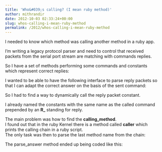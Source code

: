 ```yaml
---
title: 'Who&#039;s calling? (I mean ruby method)'
author: mithrandir
date: 2012-10-03 02:33:24+00:00
slug: whos-calling-i-mean-ruby-method
permalink: /2012/whos-calling-i-mean-ruby-method
---
```

I needed to know which method was calling another method in a ruby app.

I&#8217;m writing a legacy protocol parser and need to control that received packets from the serial port stream are matching with commands replies.

So I have a set of methods performing some commands and constants which represent correct replies:



I wanted to be able to have the following interface to parse reply packets so that I can adapt the correct answer on the basis of the sent command:



So I had to find a way to dynamically call the reply packet constant.

I already named the constants with the same name as the called command prepended by an **R_** standing for reply.

The main problem was how to find the **calling_method**.  
I found out that in the ruby Kernel there is a method called **caller** which prints the calling chain in a ruby script.  
The only task was then to parse the last method name from the chain:



The parse_answer method ended up being coded like this:

